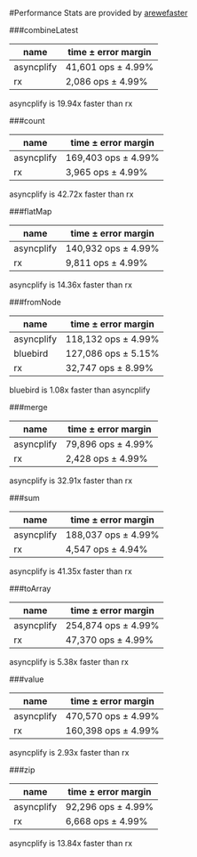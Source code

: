 #Performance
Stats are provided by [arewefaster](https://github.com/danylaporte/arewefaster)


###combineLatest

|name|time ± error margin|
|---|-----|
|asyncplify|41,601 ops ± 4.99%|
|rx|2,086 ops ± 4.99%|
asyncplify is 19.94x faster than rx

###count

|name|time ± error margin|
|---|-----|
|asyncplify|169,403 ops ± 4.99%|
|rx|3,965 ops ± 4.99%|
asyncplify is 42.72x faster than rx

###flatMap

|name|time ± error margin|
|---|-----|
|asyncplify|140,932 ops ± 4.99%|
|rx|9,811 ops ± 4.99%|
asyncplify is 14.36x faster than rx

###fromNode

|name|time ± error margin|
|---|-----|
|asyncplify|118,132 ops ± 4.99%|
|bluebird|127,086 ops ± 5.15%|
|rx|32,747 ops ± 8.99%|
bluebird is 1.08x faster than asyncplify

###merge

|name|time ± error margin|
|---|-----|
|asyncplify|79,896 ops ± 4.99%|
|rx|2,428 ops ± 4.99%|
asyncplify is 32.91x faster than rx

###sum

|name|time ± error margin|
|---|-----|
|asyncplify|188,037 ops ± 4.99%|
|rx|4,547 ops ± 4.94%|
asyncplify is 41.35x faster than rx

###toArray

|name|time ± error margin|
|---|-----|
|asyncplify|254,874 ops ± 4.99%|
|rx|47,370 ops ± 4.99%|
asyncplify is 5.38x faster than rx

###value

|name|time ± error margin|
|---|-----|
|asyncplify|470,570 ops ± 4.99%|
|rx|160,398 ops ± 4.99%|
asyncplify is 2.93x faster than rx

###zip

|name|time ± error margin|
|---|-----|
|asyncplify|92,296 ops ± 4.99%|
|rx|6,668 ops ± 4.99%|
asyncplify is 13.84x faster than rx
